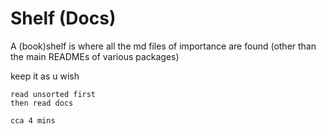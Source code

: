 # Shelf (Docs)

A (book)shelf is where all the md files of importance are found (other than the main READMEs of various packages)

keep it as u wish

```
read unsorted first
then read docs

cca 4 mins
```